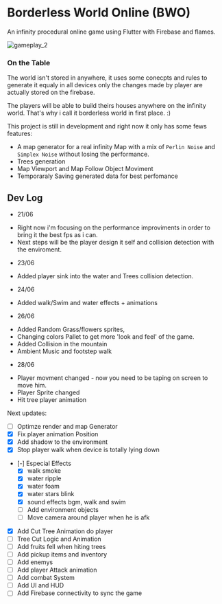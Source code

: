 # Borderless World Online (BWO)

An infinity procedural online game using Flutter with Firebase and flames.

![gameplay_2](https://user-images.githubusercontent.com/7622553/85237229-923f3300-b3fb-11ea-972e-bc55fad85d83.gif)

### On the Table
The world isn't stored in anywhere, it uses some conecpts and rules to generate it equaly in all devices only the changes made by player are actually stored on the firebase.

The players will be able to build theirs houses anywhere on the infinity world. That's why i call it borderless world in first place. :)

This project is still in development and right now it only has some fews features:

- A map generator for a real infinity Map with a mix of `Perlin Noise` and `Simplex Noise` without losing the performance.
- Trees generation
- Map Viewport and Map Follow Object Moviment
- Temporaraly Saving generated data for best perfomance

## Dev Log

- 21/06
* Right now i'm focusing on the performance improviments in order to bring it the best fps as i can.
* Next steps will be the player design it self and collision detection with the enviroment.

- 23/06
* Added player sink into the water and Trees collision detection.

- 24/06
* Added walk/Swim and water effects + animations

- 26/06
* Added Random Grass/flowers sprites, 
* Changing colors Pallet to get more 'look and feel' of the game.
* Added Collision in the mountain
* Ambient Music and footstep walk

- 28/06
* Player movment changed - now you need to be taping on screen to move him.
* Player Sprite changed
* Hit tree player animation

Next updates:
* [ ] Optimze render and map Generator
* [x] Fix player animation Position
* [x] Add shadow to the environment
* [x] Stop player walk when device is totally lying down
* [-] Especial Effects 
    - [x] walk smoke 
    - [x] water ripple
    - [x] water foam
    - [x] water stars blink
    - [x] sound effects bgm, walk and swim
    - [ ] Add environment objects
    - [ ] Move camera around player when he is afk
* [x] Add Cut Tree Animation do player
* [ ] Tree Cut Logic and Animation
* [ ] Add fruits fell when hiting trees
* [ ] Add pickup items and inventory
* [ ] Add enemys
* [ ] Add player Attack animation
* [ ] Add combat System
* [ ] Add UI and HUD
* [ ] Add Firebase connectivity to sync the game